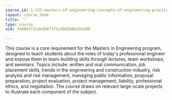 ```yaml
---
course_id: 1-133-masters-of-engineering-concepts-of-engineering-practice-fall-2007
layout: course_home
title: ''
type: course
uid: 7480d3f3cded5671f5c4b0580bd33a09

---
```

This course is a core requirement for the Masters in Engineering program, designed to teach students about the roles of today's professional engineer and expose them to team-building skills through lectures, team workshops, and seminars. Topics include: written and oral communication, job placement skills, trends in the engineering and construction industry, risk analysis and risk management, managing public information, proposal preparation, project evaluation, project management, liability, professional ethics, and negotiation. The course draws on relevant large-scale projects to illustrate each component of the subject.
